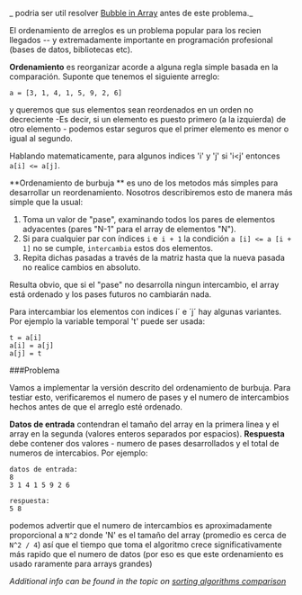 _ podria ser util resolver  [Bubble in Array](./bubble-in-array) antes de este problema._

El ordenamiento de arreglos es un problema popular para los recien llegados -- y extremadamente importante en programación profesional
(bases de datos, bibliotecas etc).

**Ordenamiento** es reorganizar acorde a alguna regla simple basada en la comparación. Suponte que tenemos el siguiente arreglo:

    a = [3, 1, 4, 1, 5, 9, 2, 6]

y queremos que sus elementos sean reordenados en un orden no decreciente -Es decir, si un elemento es puesto primero (a la
izquierda) de otro elemento - podemos estar seguros que el primer elemento es menor o igual al segundo.

Hablando matematicamente, para algunos indices 'i' y 'j' si 'i<j' entonces `a[i] <= a[j]`.

**Ordenamiento de burbuja ** es uno de los metodos más simples para desarrollar un reordenamiento. Nosotros describiremos esto de manera más simple 
que la usual:

1. Toma un valor de "pase", examinando todos los pares de elementos adyacentes (pares "N-1" para el array de elementos "N").
2. Si para cualquier par con índices `i` e` i + 1` la condición `a [i] <= a [i + 1]` no se cumple, `intercambia` estos dos elementos.
3. Repita dichas pasadas a través de la matriz hasta que la nueva pasada no realice cambios en absoluto.

Resulta obvio, que si el "pase" no desarrolla ningun intercambio, el array está ordenado y los pases futuros no 
cambiarán nada.

Para intercambiar los elementos con indices í´ e ´j´ hay algunas variantes. Por ejemplo la variable temporal 't' puede ser usada:

    t = a[i]
	a[i] = a[j]
	a[j] = t

###Problema

Vamos a implementar la versión descrito del ordenamiento de burbuja. Para testiar esto, verificaremos el numero de pases y el numero 
de intercambios hechos antes de que el arreglo esté ordenado.

**Datos de entrada** contendran el tamaño del array en la primera linea y el array en la segunda
(valores enteros separados por espacios).
**Respuesta** debe contener dos valores -  numero de pases desarrollados y el total de numeros de intercabios. Por ejemplo:

    datos de entrada:
	8
	3 1 4 1 5 9 2 6
	
	respuesta:
	5 8

podemos advertir que el numero de intercambios es aproximadamente proporcional a `N^2` donde 'N' es el tamaño del array (promedio es 
cerca de `N^2 / 4`) así que el tiempo que toma el algoritmo crece significativamente más rapido que el numero de datos (por eso es
que este ordenamiento es usado raramente para arrays grandes)


*Additional info can be found in the topic on [sorting algorithms comparison](../wiki/sorting-algorithms-comparison)*
